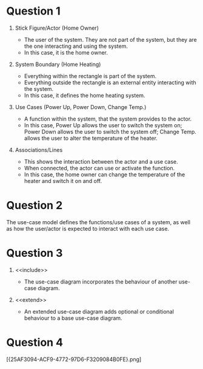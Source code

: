 # Question 1

1. Stick Figure/Actor (Home Owner)
   - The user of the system. They are not part of the system, but they are the one interacting and using the system.
   - In this case, it is the home owner. 

2. System Boundary (Home Heating)
   - Everything within the rectangle is part of the system.
   - Everything outside the rectangle is an external entity interacting with the system.
   - In this case, it defines the home heating system.

3. Use Cases (Power Up, Power Down, Change Temp.)
   - A function within the system, that the system provides to the actor.
   - In this case, Power Up allows the user to switch the system on; Power Down allows the user to switch the system off; Change Temp. allows the user
     to alter the temperature of the heater.

4. Associations/Lines
   - This shows the interaction between the actor and a use case.
   - When connected, the actor can use or activate the function.
   - In this case, the home owner can change the temperature of the heater and switch it on and off.
  
# Question 2

The use-case model defines the functions/use cases of a system, as well as how the user/actor is expected to interact with each use case. 

# Question 3

1. \<<include\>>
   - The use-case diagram incorporates the behaviour of another use-case diagram.

2. \<<extend\>>
   - An extended use-case diagram adds optional or conditional behaviour to a base use-case diagram.
  
# Question 4

[{25AF3094-ACF9-4772-97D6-F3209084B0FE}.png]
